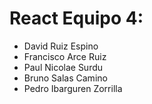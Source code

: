 # React Equipo 4:
- David Ruiz Espino
- Francisco Arce Ruiz
- Paul Nicolae Surdu
- Bruno Salas Camino
- Pedro Ibarguren Zorrilla

